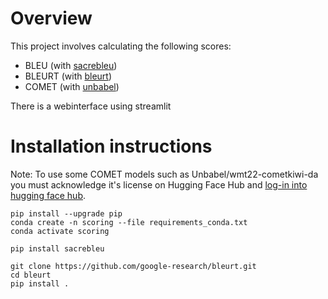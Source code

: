 # Overview

This project involves calculating the following scores:
- BLEU (with [sacrebleu](https://github.com/mjpost/sacrebleu))
- BLEURT (with [bleurt](https://github.com/google-research/bleurt))
- COMET (with [unbabel](https://github.com/Unbabel/COMET))

There is a webinterface using streamlit

# Installation instructions

Note: To use some COMET models such as Unbabel/wmt22-cometkiwi-da you must acknowledge it's license on Hugging Face Hub and [log-in into hugging face hub](https://huggingface.co/docs/huggingface_hub/quick-start#:~:text=Once%20you%20have%20your%20User%20Access%20Token%2C%20run%20the%20following%20command%20in%20your%20terminal%3A).

```
pip install --upgrade pip
conda create -n scoring --file requirements_conda.txt
conda activate scoring
```

```
pip install sacrebleu
```

```
git clone https://github.com/google-research/bleurt.git
cd bleurt
pip install .
```

